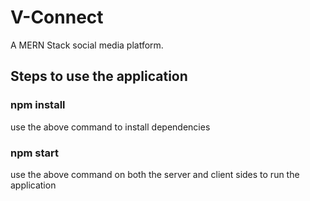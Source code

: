 # V-Connect
A MERN Stack social media platform.

## Steps to use the application
### npm install
use the above command to install dependencies

### npm start
use the above command on both the server and client sides to run the application
